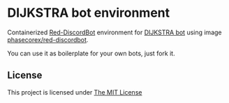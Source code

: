 # DIJKSTRA bot environment

Containerized [Red-DiscordBot](https://github.com/Cog-Creators/Red-DiscordBot) environment for [DIJKSTRA bot](https://nukdotcom.ru/dijkstra) using image [phasecorex/red-discordbot](https://github.com/phasecorex/red-discordbot).

You can use it as boilerplate for your own bots, just fork it.

## License

This project is licensed under [The MIT License](LICENSE.md)